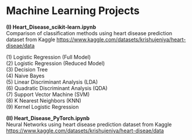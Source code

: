 # Machine Learning Projects

**(I) Heart_Disease_scikit-learn.ipynb** <br /> 
Comparison of classification methods using heart disease prediction dataset from Kaggle
https://www.kaggle.com/datasets/krishujeniya/heart-diseae/data

(1) Logistic Regression (Full Model) <br />
(2) Logistic Regression (Reduced Model) <br />
(3) Decision Tree <br />
(4) Naive Bayes <br />
(5) Linear Discriminant Analysis (LDA) <br />
(6) Quadratic Discriminant Analysis (QDA) <br />
(7) Support Vector Machine (SVM) <br />
(8) K Nearest Neighbors (KNN) <br />
(9) Kernel Logistic Regression

**(II) Heart_Disease_PyTorch.ipynb** <br />
Neural Networks using heart disease prediction dataset from Kaggle <br />
https://www.kaggle.com/datasets/krishujeniya/heart-diseae/data
